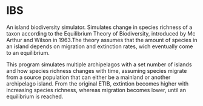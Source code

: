 # IBS
An island biodiversity simulator. Simulates change in species richness of a taxon according to the Equilibrium Theory of Biodiversity, introduced by Mc Arthur and Wilson in 1963.The theory assumes that the amount of species in an island depends on migration and extinction rates, wich eventually come to an equilibrium.

This program simulates multiple archipelagos with a set number of islands and how species richness changes with time, assuming species migrate from a source population that can either be a mainland or another archipelago island. From the original ETIB, extintion becomes higher with increasing species richness, whereas migration becomes lower, until an equilibrium is reached.
